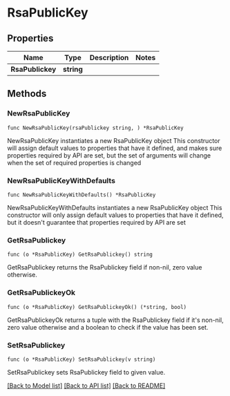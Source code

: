 # RsaPublicKey

## Properties

Name | Type | Description | Notes
------------ | ------------- | ------------- | -------------
**RsaPublickey** | **string** |  | 

## Methods

### NewRsaPublicKey

`func NewRsaPublicKey(rsaPublickey string, ) *RsaPublicKey`

NewRsaPublicKey instantiates a new RsaPublicKey object
This constructor will assign default values to properties that have it defined,
and makes sure properties required by API are set, but the set of arguments
will change when the set of required properties is changed

### NewRsaPublicKeyWithDefaults

`func NewRsaPublicKeyWithDefaults() *RsaPublicKey`

NewRsaPublicKeyWithDefaults instantiates a new RsaPublicKey object
This constructor will only assign default values to properties that have it defined,
but it doesn't guarantee that properties required by API are set

### GetRsaPublickey

`func (o *RsaPublicKey) GetRsaPublickey() string`

GetRsaPublickey returns the RsaPublickey field if non-nil, zero value otherwise.

### GetRsaPublickeyOk

`func (o *RsaPublicKey) GetRsaPublickeyOk() (*string, bool)`

GetRsaPublickeyOk returns a tuple with the RsaPublickey field if it's non-nil, zero value otherwise
and a boolean to check if the value has been set.

### SetRsaPublickey

`func (o *RsaPublicKey) SetRsaPublickey(v string)`

SetRsaPublickey sets RsaPublickey field to given value.



[[Back to Model list]](../README.md#documentation-for-models) [[Back to API list]](../README.md#documentation-for-api-endpoints) [[Back to README]](../README.md)


